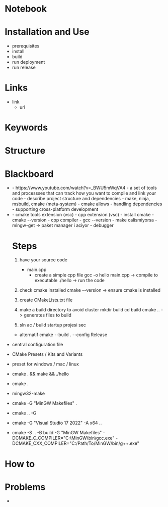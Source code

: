# Notebook

# Installation and Use
- prerequisites
- install
- build
- run deployment
- run release

# Links
- link
    - url

# Keywords

# Structure

# Blackboard
- <what is build system>
    - https://www.youtube.com/watch?v=_BWU5mWqVA4
    - a set of tools and processses that can track how you want to compile and link your code
    - describe project structure and dependencies   
    - make, ninja, msbuild, cmake (meta-system)
    - cmake allows
        - handling dependencies
        - supporting cross-platform development

- <legacy>
    - cmake tools extension (vsc)
    - cpp extension (vsc)
    - install cmake
        - cmake --version
    - cpp compiler
        - gcc --version
        - make calismiyorsa
            - mingw-get -> paket manager i aciyor
    - debugger

    # Steps
    1. have your source code
        - main.cpp
            - create a simple cpp file
            gcc -o hello main.cpp 
            ->      compile to executable
            ./hello 
            ->      run the code

    2. check cmake installed
        cmake --version
        ->      ensure cmake is installed

    3. create CMakeLists.txt file


    4. make a build directory to avoid cluster
    mkdir build
    cd build
    cmake ..            -> generates files to build

    5. sln ac / build
    startup projesi sec
    - alternatif
    cmake --build . --config Release


- central configuration file 
- CMake Presets / Kits and Variants
- preset for windows / mac / linux
- cmake . && make && ./hello
- cmake .
- mingw32-make
- cmake -G "MinGW Makefiles" .

- cmake .. -G

- cmake -G "Visual Studio 17 2022" -A x64 ..
- cmake -S .. -B build -G "MinGW Makefiles" -DCMAKE_C_COMPILER="C:\MinGW\bin\gcc.exe" -DCMAKE_CXX_COMPILER="C:/Path/To/MinGW/bin/g++.exe"


# How to

# Problems
- <problem>

